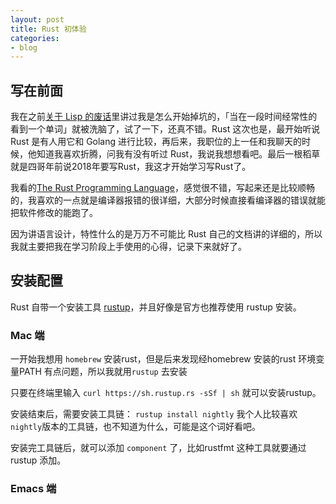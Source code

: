 ```yaml
---
layout: post
title: Rust 初体验
categories:
- blog
---
```


## 写在前面

我在之前[关于 Lisp 的废话](http://ccqpein.me/2016/03/10/关于-Lisp-的废话.html)里讲过我是怎么开始掉坑的，「当在一段时间经常性的看到一个单词」就被洗脑了，试了一下，还真不错。Rust 这次也是，最开始听说 Rust 是有人用它和 Golang 进行比较，再后来，我职位的上一任和我聊天的时候，他知道我喜欢折腾，问我有没有听过 Rust，我说我想想看吧。最后一根稻草就是四哥年前说2018年要写Rust，我这才开始学习写Rust了。

我看的[The Rust Programming Language](https://doc.rust-lang.org/book/second-edition/ch01-00-introduction.html)，感觉很不错，写起来还是比较顺畅的，我喜欢的一点就是编译器报错的很详细，大部分时候直接看编译器的错误就能把软件修改的能跑了。

因为讲语言设计，特性什么的是万万不可能比 Rust 自己的文档讲的详细的，所以我就主要把我在学习阶段上手使用的心得，记录下来就好了。

## 安装配置

Rust 自带一个安装工具 [rustup](https://www.rust-lang.org/en-US/install.html)，并且好像是官方也推荐使用 rustup 安装。

### Mac 端

一开始我想用 `homebrew` 安装rust，但是后来发现经homebrew 安装的rust 环境变量PATH 有点问题，所以我就用`rustup` 去安装

只要在终端里输入
`curl https://sh.rustup.rs -sSf | sh` 就可以安装rustup。

安装结束后，需要安装工具链：
`rustup install nightly`
我个人比较喜欢`nightly`版本的工具链，也不知道为什么，可能是这个词好看吧。

安装完工具链后，就可以添加 `component` 了，比如rustfmt 这种工具就要通过rustup 添加。



### Emacs 端



